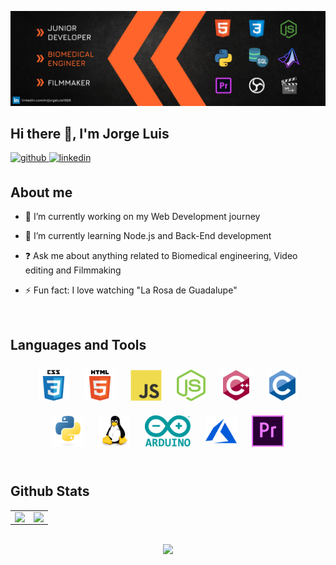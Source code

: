 [![Banner Jorge Luis](/icon/Banner_Github.png)](https://www.linkedin.com/in/jorgeluis1998)
## Hi there 👋, I'm Jorge Luis  
  

<a href="https://github.com/JorgeRodriguez1998" target="_blank">
<img src=https://img.shields.io/badge/github-%2324292e.svg?&style=for-the-badge&logo=github&logoColor=white alt=github style="margin-bottom: 5px;" />
</a>
<a href="https://linkedin.com/in/jorgeluis1998" target="_blank">
<img src=https://img.shields.io/badge/linkedin-%231E77B5.svg?&style=for-the-badge&logo=linkedin&logoColor=white alt=linkedin style="margin-bottom: 5px;" />
</a>  
  

<br/>  


## About me 

- 🔭 I’m currently working on my Web Development journey  
  

- 🌱 I’m currently learning Node.js and Back-End development  
  

- ❓ Ask me about anything related to Biomedical engineering, Video editing and Filmmaking  
  

- ⚡ Fun fact: I love watching "La Rosa de Guadalupe"   


<br/>  


## Languages and Tools  
<div align="center">  
<img style="margin: 10px" src=/icon/css.svg alt="CSS3" height="50" />  
<img style="margin: 10px" src=/icon/html.svg alt="HTML5" height="50" />  
<img style="margin: 10px" src=/icon/js.svg alt="JavaScript" height="50" /> 
<img style="margin: 10px" src=/icon/nodejs.png alt="Node.js" height="50" /> 
<img style="margin: 10px" src=/icon/c++.svg alt="C++" height="50" />  
<img style="margin: 10px" src=/icon/c.svg alt="C" height="50" />  
<img style="margin: 10px" src=/icon/python.svg alt="Python" height="50" />  
<img style="margin: 10px" src=/icon/linux.svg alt="Linux" height="50" />  
<img style="margin: 10px" src=/icon/arduino.png alt="Arduino" height="50" />  
<img style="margin: 10px" src=/icon/azure.svg alt="Azure" height="50" />  
<img style="margin: 10px" src=/icon/premiere.png alt="Premiere Pro" height="50" />  
</div>  


<br/>  


## Github Stats  
<table><tr><td valign="top" width="50%">

<img src="https://github-readme-stats.vercel.app/api/top-langs/?username=JorgeRodriguez1998&hide_border=true&layout=compact&theme=dark" align="left" style="width: 100%" />

</td><td valign="top" width="50%">

<img src="https://github-readme-stats.vercel.app/api?username=JorgeRodriguez1998&show_icons=true&count_private=true&hide_border=true&theme=dark" align="left" style="width: 100%" />

</td></tr></table>  

<br/>  

  
<div align="center">
<img src="https://media.giphy.com/media/3oEduEU5RQ4tkownmg/giphy.gif" style="width: 40%" />
</div> 

